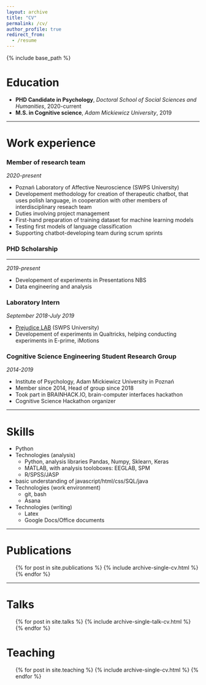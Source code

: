 ```yaml
---
layout: archive
title: "CV"
permalink: /cv/
author_profile: true
redirect_from:
  - /resume
---
```


{% include base_path %}

Education
======
* **PHD Candidate in Psychology**, _Doctoral School of Social Sciences and Humanities_,
 2020-current
* **M.S. in Cognitive science**, _Adam Mickiewicz University_, 2019

-----------------

Work experience
======

### Member of research team
_2020-present_ 
  * Poznań Laboratory of Affective Neuroscience (SWPS University)
  * Developement methodology for creation of therapeutic chatbot, that uses polish language, in cooperation with other members of interdisciplinary reseach team
  * Duties involving project management
  * First-hand preparation of training dataset for machine learning models
  * Testing first models of language classification
  * Supporting chatbot-developing team during scrum sprints

### PHD Scholarship
---
_2019-present_ 
  * Developement of experiments in Presentations NBS
  * Data engineering and analysis

### Laboratory Intern
_September 2018-July 2019_ 
  * [Prejudice LAB](https://collectivenarcissism.com/ "Prejudice LAB page") (SWPS University)
  * Developement of experiments in Qualtricks, helping conducting experiments in E-prime, iMotions

### Cognitive Science Engineering Student Research Group
_2014-2019_ 
  * Institute of Psychology, Adam Mickiewicz University in Poznań
  * Member since 2014, Head of group since 2018
  * Took part in BRAINHACK.IO, brain-computer interfaces hackathon
  * Cognitive Science Hackathon organizer

--------

Skills
======
* Python
* Technologies (analysis)
  * Python, analysis libraries Pandas, Numpy, Sklearn, Keras
  * MATLAB, with analysis tooloboxes: EEGLAB, SPM
  * R/SPSS/JASP
* basic understanding of javascript/html/css/SQL/java
* Technologies (work environment)
  * git, bash
  * Asana
* Technologies (writing)
  * Latex
  * Google Docs/Office documents

-----

Publications
======
  <ul>{% for post in site.publications %}
    {% include archive-single-cv.html %}
  {% endfor %}</ul>

----

Talks
======
  <ul>{% for post in site.talks %}
    {% include archive-single-talk-cv.html %}
  {% endfor %}</ul>

Teaching
======
  <ul>{% for post in site.teaching %}
    {% include archive-single-cv.html %}
  {% endfor %}</ul>
